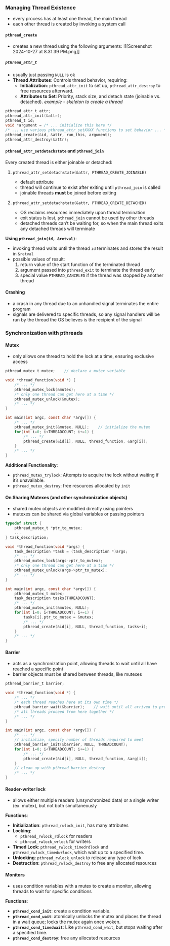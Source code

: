 ### Managing Thread Existence
- every process has at least one thread, the main thread
- each other thread is created by invoking a system call
#### `pthread_create`
 - creates a new thread using the following arguments:
![[Screenshot 2024-10-27 at 8.31.39 PM.png]]
##### `pthread_attr_t`
- usually just passing `NULL` is ok
- **Thread Attributes**: Controls thread behavior, requiring:
    - **Initialization**: `pthread_attr_init` to set up, `pthread_attr_destroy` to free resources afterward.
    - **Attributes to Set**: Priority, stack size, and detach state (joinable vs. detached).
*example - skeleton to create a thread*
```C
pthread_attr_t attr;
pthread_attr_init(&attr);
pthread_t id;
void *argument = /* ... initialize this here */
/* ... use various pthread_attr_setXXXX functions to set behavior ... */
pthread_create(&id, &attr, run_this, argument);
pthread_attr_destroy(&attr);
```
#### `pthread_attr_setdetachstate` and `pthread_join`
Every created thread is either joinable or detached:
1. `pthread_attr_setdetachstate(&attr, PTHREAD_CREATE_JOINABLE)`
	- default attribute
	- thread will continue to exist after exiting until `pthread_join` is called
	- joinable threads **must** be joined before exiting

2. `pthread_attr_setdetachstate(&attr, PTHREAD_CREATE_DETACHED)`
	- OS reclaims resources immediately upon thread termination
	- exit status is lost, `pthread_join` cannot be used by other threads
	- detached threads can’t be waiting for, so when the main thread exits any detached threads will terminate

**Using `pthread_join(id, &retval)`**:
- invoking thread waits until the thread `id` terminates and stores the result in `&retval`
- possible values of result:
	1. return value of the start function of the terminated thread
	2. argument passed into `pthread_exit` to terminate the thread early
	3. special value `PTHREAD_CANCELED` if the thread was stopped by another thread
#### Crashing
- a crash in any thread due to an unhandled signal terminates the entire program
- signals are delivered to specific threads, so any signal handlers will be run by the thread the OS believes is the recipient of the signal
### Synchronization with pthreads
#### Mutex
- only allows one thread to hold the lock at a time, ensuring exclusive access
```C
pthread_mutex_t mutex;    // declare a mutex variable

void *thread_function(void *) {
    /* ... */
    pthread_mutex_lock(&mutex);
    /* only one thread can get here at a time */
    pthread_mutex_unlock(&mutex);
    /* ... */
}

int main(int argc, const char *argv[]) {
    /* ... */
    pthread_mutex_init(&mutex, NULL);    // initialize the mutex
    for(int i=0; i<THREADCOUNT; i+=1) {
        /* ... */
        pthread_create(&id[i], NULL, thread_function, &arg[i]);
    }
    /* ... */
}
```

**Additional Functionality**:
- `pthread_mutex_trylock`: Attempts to acquire the lock without waiting if it’s unavailable.
- `pthread_mutex_destroy`: free resources allocated by `init`
#### On Sharing Mutexes (and other synchronization objects)
- shared mutex objects are modified directly using pointers
- mutexes can be shared via global variables or passing pointers
```C
typedef struct {
    pthread_mutex_t *ptr_to_mutex;
    ...
} task_description;

void *thread_function(void *args) {
    task_description *task = (task_description *)args;
    /* ... */
    pthread_mutex_lock(args->ptr_to_mutex);
    /* only one thread can get here at a time */
    pthread_mutex_unlock(args->ptr_to_mutex);
    /* ... */
}

int main(int argc, const char *argv[]) {
    pthread_mutex_t mutex;
    task_description tasks[THREADCOUNT];
    /* ... */
    pthread_mutex_init(&mutex, NULL);
    for(int i=0; i<THREADCOUNT; i+=1) {
        tasks[i].ptr_to_mutex = &mutex;
        /* ... */
        pthread_create(&id[i], NULL, thread_function, tasks+i);
    }
    /* ... */
}
```
#### Barrier
- acts as a synchronization point, allowing threads to wait until all have reached a specific point
- barrier objects must be shared between threads, like mutexes
```C
pthread_barrier_t barrier;

void *thread_function(void *) {
    /* ... */
    /* each thread reaches here at its own time */
    pthread_barrier_wait(&barrier);    // wait until all arrived to proceed
    /* all threads proceed from here together */
    /* ... */
}

int main(int argc, const char *argv[]) {
    /* ... */
    // initialize, specify number of threads required to meet
    pthread_barrier_init(&barrier, NULL, THREADCOUNT);
    for(int i=0; i<THREADCOUNT; i+=1) {
        /* ... */
        pthread_create(&id[i], NULL, thread_function, &arg[i]);
    }
    // clean up with pthread_barrier_destroy
    /* ... */
}
```
#### Reader-writer lock
- allows either multiple readers (unsynchronized data) or a single writer (ex. mutex), but not both simultaneously

**Functions**:
- **Initialization**: `pthread_rwlock_init`, has many attributes
- **Locking**:
	- `pthread_rwlock_rdlock` for readers
	- `pthread_rwlock_wrlock` for writers
- **Timed Lock**: `pthread_rwlock_timedrdlock` and `pthread_rwlock_timedwrlock`, which wait up to a specified time.
- **Unlocking**: `pthread_rwlock_unlock` to release any type of lock
- **Destruction**: `pthread_rwlock_destroy` to free any allocated resources
#### Monitors
- uses condition variables with a mutex to create a monitor, allowing threads to wait for specific conditions

**Functions**:
- **`pthread_cond_init`**: create a condition variable.
- **`pthread_cond_wait`**: atomically unlocks the mutex and places the thread in a wait queue; locks the mutex again once woken.
- **`pthread_cond_timedwait`**: Like `pthread_cond_wait`, but stops waiting after a specified time.
- **`pthread_cond_destroy`**: free any allocated resources